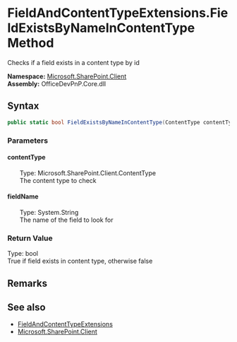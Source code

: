 # FieldAndContentTypeExtensions.FieldExistsByNameInContentType Method  
 Checks if a field exists in a content type by id   

**Namespace:** [Microsoft.SharePoint.Client](Microsoft.SharePoint.Client.md)  
**Assembly:** OfficeDevPnP.Core.dll  
## Syntax
```C#
public static bool FieldExistsByNameInContentType(ContentType contentType, String fieldName)
```
### Parameters
#### contentType  
&emsp;&emsp;Type: Microsoft.SharePoint.Client.ContentType  
&emsp;&emsp;The content type to check  

  

#### fieldName  
&emsp;&emsp;Type: System.String  
&emsp;&emsp;The name of the field to look for  

  

### Return Value
Type: bool  
True if field exists in content type, otherwise false  


## Remarks
  
## See also
- [FieldAndContentTypeExtensions](Microsoft.SharePoint.Client.FieldAndContentTypeExtensions.md) 
- [Microsoft.SharePoint.Client](Microsoft.SharePoint.Client.md) 
